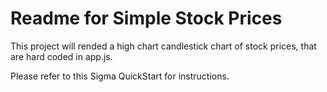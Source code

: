 # Readme for Simple Stock Prices 

This project will rended a high chart candlestick chart of stock prices, that are hard coded in app.js.

Please refer to this Sigma QuickStart for instructions.

